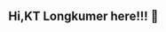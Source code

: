 ## Hi,KT Longkumer here!!! 👋

<!--
**KTLongkumer/KTLongkumer** is a ✨ _special_ ✨ repository because its `README.md` (this file) appears on your GitHub profile.


## 🔭 I’m currently working on ...
I'm currently working on a machine learning project like EDA,DATA VISUALIZATION,HYPOTHESIS TESTING,TABLUE and CLUSTERING that predicts heart disease,diabetes, Iriswine recognition,breast cancer,top 250 Tv shows, amazon sales,Credit card,Shop customer,East West Airlines. The project involves data cleaning, exploratory data analysis, feature engineering, model building, clustering, hypothesis testing and evaluation.

## 🌱 I’m currently learning ...
Aspiring Data Scientist | Machine Learning Enthusiast | Passionate about Data Visualization and Predictive Analytics. I'm currently learning advanced machine learning techniques, deep learning.

## 👯 I’m looking to collaborate on ...
I’m looking to collaborate on open-source data science projects, particularly those involving natural language processing, computer vision, or any interesting real-world data analysis problems.

## 🤔 I’m looking for help with ...
I’m looking for help with improving my skills in model deployment and scaling machine learning models in production environments. Any advice or resources on these topics would be greatly appreciated!

## 💬 Ask me about ...
Ask me about my projects, data science workflows, or any topics related to Python, machine learning, and data visualization. I'm always happy to discuss and share knowledge!

## 📫 How to reach me:
- Email: [klimalongkumer@gmail.com](mailto:klimalongkumer@gmail.com)
- LinkedIn: [KT Tushimongba Longkumer](https://www.linkedin.com/in/kt-tushimongba-longkumer-b9957b24b)

## 😄 Pronouns:
He/Him 

## ⚡ Fun fact:
I love visualizing data so much that I often find myself creating plots and charts even for non-work-related data, like my daily step count or favorite movie ratings!

-->
